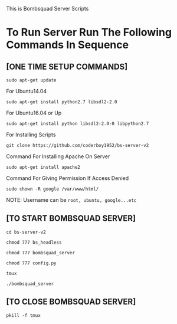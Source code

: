 This is Bombsquad Server Scripts

# To Run Server Run The Following Commands In Sequence

## [ONE TIME SETUP COMMANDS]
```
sudo apt-get update
```

For Ubuntu14.04
    
    sudo apt-get install python2.7 libsdl2-2.0
 
For Ubuntu16.04 or Up
    
    sudo apt-get install python libsdl2-2.0-0 libpython2.7

For Installing Scripts

    git clone https://github.com/coderboy1952/bs-server-v2
    
Command For Installing Apache On Server

    sudo apt-get install apache2

Command For Giving Permission  If Access Denied
    
    sudo chown -R google /var/www/html/
    
NOTE: Username can be `root, ubuntu, google...etc`

    
## [TO START BOMBSQUAD SERVER]
```
cd bs-server-v2
```
```
chmod 777 bs_headless
```
```
chmod 777 bombsquad_server
```
```
chmod 777 config.py
```
```
tmux
```
```
./bombsquad_server
```
## [TO CLOSE BOMBSQUAD SERVER]
```
pkill -f tmux
```
